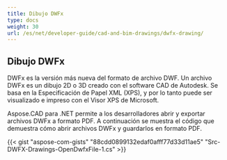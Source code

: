```yaml
---
title: Dibujo DWFx
type: docs
weight: 30
url: /es/net/developer-guide/cad-and-bim-drawings/dwfx-drawing/
---
```


## **Dibujo DWFx**
DWFx es la versión más nueva del formato de archivo DWF. Un archivo DWFx es un dibujo 2D o 3D creado con el software CAD de Autodesk. Se basa en la Especificación de Papel XML (XPS), y por lo tanto puede ser visualizado e impreso con el Visor XPS de Microsoft.

Aspose.CAD para .NET permite a los desarrolladores abrir y exportar archivos DWFx a formato PDF. A continuación se muestra el código que demuestra cómo abrir archivos DWFx y guardarlos en formato PDF.

{{< gist "aspose-com-gists" "88cdd0899132edaf0afff77d33d11ae5" "Src-DWFX-Drawings-OpenDwfxFile-1.cs" >}}
